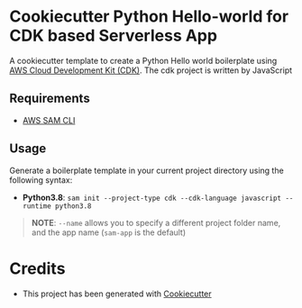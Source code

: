 # Cookiecutter Python Hello-world for CDK based Serverless App

A cookiecutter template to create a Python Hello world boilerplate using [AWS Cloud Development Kit (CDK)](https://github.com/aws/aws-cdk).
The cdk project is written by JavaScript

## Requirements

* [AWS SAM CLI](https://github.com/awslabs/aws-sam-cli)

## Usage

Generate a boilerplate template in your current project directory using the following syntax:

* **Python3.8**: `sam init --project-type cdk --cdk-language javascript --runtime python3.8`

> **NOTE**: ``--name`` allows you to specify a different project folder name, and the app name (`sam-app` is the default)

# Credits

* This project has been generated with [Cookiecutter](https://github.com/audreyr/cookiecutter)

